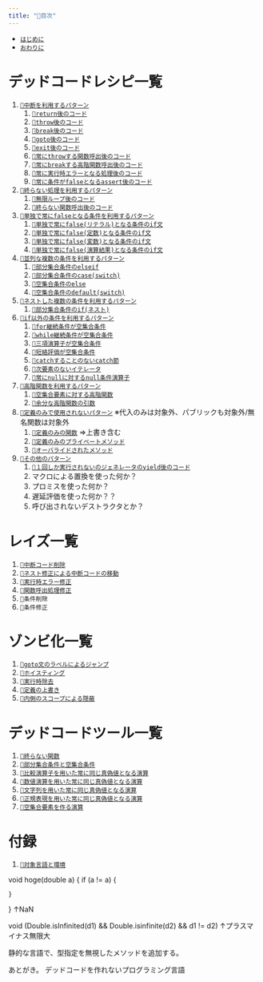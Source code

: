 ```yaml
---
title: "📑目次"
---
```


- [`はじめに`](./introduction)
- [`おわりに`](./afterword)

# デッドコードレシピ一覧

1. [`🔖中断を利用するパターン`](./p_after)
    1. [`🧪return後のコード`](./r_after_return)
    1. [`🧪throw後のコード`](./r_after_throw)
    1. [`🧪break後のコード`](./r_after_break)
    1. [`🧪goto後のコード`](./r_after_goto)
    1. [`🧪exit後のコード`](./r_after_exit)
    1. [`🧪常にthrowする関数呼出後のコード`](./r_after_func_throw)
    1. [`🧪常にbreakする高階関数呼出後のコード`](./r_after_break_yield)
    1. [`🧪常に実行時エラーとなる処理後のコード`](./r_after_runtime_error)
    1. [`🧪常に条件がfalseとなるassert後のコード`](./r_after_assert)
1. [`🔖終らない処理を利用するパターン`](./p_forever)
    1. [`🧪無限ループ後のコード`](./r_forever_loop)
    1. [`🧪終らない関数呼出後のコード`](./r_forever_func)
1. [`🔖単独で常にfalseとなる条件を利用するパターン`](./p_simple_if)
    1. [`🧪単独で常にfalse(リテラル)となる条件のif文`](./r_simple_if_literal)
    1. [`🧪単独で常にfalse(定数)となる条件のif文`](./r_simple_if_const)
    1. [`🧪単独で常にfalse(変数)となる条件のif文`](./r_simple_if_variable)
    1. [`🧪単独で常にfalse(演算結果)となる条件のif文`](./r_simple_if_operation)
1. [`🔖並列な複数の条件を利用するパターン`](./p_parallel_if)
    1. [`🧪部分集合条件のelseif`](./r_parallel_elseif)
    1. [`🧪部分集合条件のcase(switch)`](./r_parallel_switch_case)
    1. [`🧪空集合条件のelse`](./r_parallel_else)
    1. [`🧪空集合条件のdefault(switch)`](./r_parallel_switch_default)
1. [`🔖ネストした複数の条件を利用するパターン`](./p_nest_if)
    1. [`🧪部分集合条件のif(ネスト)`](./r_nest_if)
1. [`🔖if以外の条件を利用するパターン`](./p_cond_other)
    1. [`🧪for継続条件が空集合条件`](./r_cond_other_for)
    1. [`🧪while継続条件が空集合条件`](./r_cond_other_while)
    1. [`🧪三項演算子が空集合条件`](./r_cond_other_ternary)
    1. [`🧪短絡評価が空集合条件`](./r_cond_other_short_circuit)
    1. [`🧪catchすることのないcatch節`](./r_cond_other_catch)
    1. [`🧪次要素のないイテレータ`](./r_cond_other_iterator)
    1. [`🧪常にnullに対するnull条件演算子`](./r_cond_other_null)
1. [`🔖高階関数を利用するパターン`](./p_func)
    1. [`🧪空集合要素に対する高階関数`](./r_func_empty)
    1. [`🧪余分な高階関数の引数`](./r_func_arg)
1. [`🔖定義のみで使用されないパターン`](./p_def) ※代入のみは対象外、パブリックも対象外/無名関数は対象外
    1. [`🧪定義のみの関数`](./r_def_func) ⇒上書き含む
    1. [`🧪定義のみのプライベートメソッド`](./r_def_method)
    1. [`🧪オーバライドされたメソッド`](./r_def_override)
1. [`🔖その他のパターン`](./p_other)
    1. [`🧪１回しか実行されないのジェネレータのyield後のコード`](./r_other_generator_yield)
    1. マクロによる置換を使った何か？
    1. プロミスを使った何か？
    1. 遅延評価を使った何か？？
    1. 呼び出されないデストラクタとか？

# レイズ一覧

1. [`👼中断コード削除`](./a_after_stop_delete)
1. [`👼ネスト修正による中断コードの移動`](./a_after_stop_move)
1. [`👼実行時エラー修正`](./a_after_fix_runtime_error)
1. [`👼関数呼出処理修正`](./a_fix_call)
1. `👼条件削除`
1. `👼条件修正`


# ゾンビ化一覧

1. [`🧟goto文のラベルによるジャンプ`](./z_goto)
1. [`🧟ホイスティング`](./z_hoisting)
1. [`🧟実行時除去`](./z_compile_delete)
1. [`🧟定義の上書き`](./z_override_def)
1. [`🧟内側のスコープによる隠蔽`](./z_override_scope)

# デッドコードツール一覧

1. [`🔪終らない関数`](./t_forever_func)
1. [`🔪部分集合条件と空集合条件`](./t_cond_set)
1. [`🔪比較演算子を用いた常に同じ真偽値となる演算`](./t_cond_comp)
1. [`🔪数値演算を用いた常に同じ真偽値となる演算`](./t_cond_num)
1. [`🔪文字列を用いた常に同じ真偽値となる演算`](./t_cond_str)
1. [`🔪正規表現を用いた常に同じ真偽値となる演算`](./t_cond_regex)
1. [`🔪空集合要素を作る演算`](./t_empty_set)

# 付録

1. [`🧰対象言語と環境`](./environment)







void hoge(double a) {
    if (a != a) {

    }
}
↑NaN

void (Double.isInfinited(d1) && Double.isinfinite(d2) && d1 != d2)
↑プラスマイナス無限大



静的な言語で、型指定を無視したメソッドを追加する。

あとがき。
デッドコードを作れないプログラミング言語
